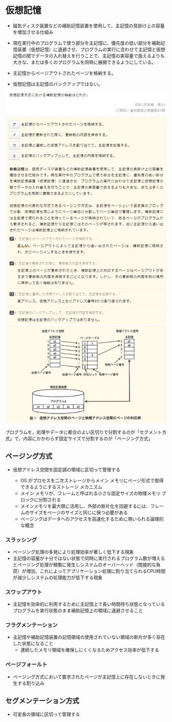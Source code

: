 # 仮想記憶
- 磁気ディスク装置などの補助記憶装置を使用して、主記憶の見掛け上の容量を増加させる仕組み
- 現在実行中のプログラムで使う部分を主記憶に、優先度の低い部分を補助記憶装置（仮想記憶）に退避させ、プログラムの実行に合わせて主記憶と仮想記憶の間でデータの入れ替えを行うことで、主記憶の実容量で扱えるよりも大きな、または多くのプログラムを同時に展開できるようにしている。

- 主記憶からページアウトされたページを格納する。
- 仮想記憶は主記憶のバックアップではない。


![仮想記憶](https://github.com/MediumMountain/Study_Architect/blob/main/PICTURE/engineering/virtual_memory_1.png)
![仮想記憶](https://github.com/MediumMountain/Study_Architect/blob/main/PICTURE/engineering/virtual_memory_2.png)
![仮想記憶](https://github.com/MediumMountain/Study_Architect/blob/main/PICTURE/engineering/virtual_memory_3.png)



プログラムを，処理やデータに都合のよい区切りで分割するのが「セグメント方式」で，内容にかかわらず固定サイズで分割するのが「ページング方式」

## ページング方式
- 仮想アドレス空間を固定調の領域に区切って管理する

    - OS がプロセスを二次ストレージからメイン メモリにページ形式で取得できるようにするストレージ メカニズム
    - メイン メモリが、フレームと呼ばれる小さな固定サイズの物理メモリ ブロックに分割される
    - メインメモリを最大限に活用し、外部の断片化を回避するには、フレームのサイズをページのサイズと同じに保つ必要がある
    - ページングはデータへのアクセスを高速化するために用いられる論理的な概念


### スラッシング
- ページング処理の多発により処理効率が著しく低下する現象
- 主記憶の容量が十分ではない状態で同時に実行されるプログラム数が増えるとページング処理が頻繁に発生しシステムのオーバーヘッド（間接的な負荷）が増加、これによってアプリケーション処理に割り当てられるCPU時間が減少しシステムの処理能力が低下する現象

### スワップアウト
- 主記憶を効率的に利用するために主記憶上で長い時間待ち状態となっているプログラムを実行状態のまま補助記憶上の領域に退避させること

### フラグメンテーション
- 主記憶や補助記憶装置の記憶領域の使用されていない領域の断片が多く存在した状態になること
    - 連続したメモリ領域を確保しにくくなるためアクセス効率が低下する

### ページフォールト
- ページング方式において要求されたページが主記憶上に存在しないときに発生する割り込み


## セグメンテーション方式
- 可変長の領域に区切って管理する

